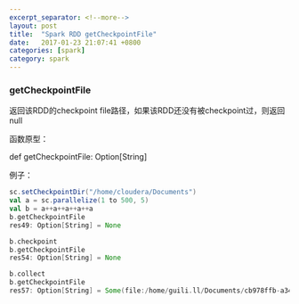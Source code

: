 ```yaml
---
excerpt_separator: <!--more-->
layout: post
title:  "Spark RDD getCheckpointFile"
date:   2017-01-23 21:07:41 +0800
categories: [spark]
category: spark
---
```


### getCheckpointFile
  
返回该RDD的checkpoint file路径，如果该RDD还没有被checkpoint过，则返回null

函数原型：

  def getCheckpointFile: Option[String]

例子：

```scala
sc.setCheckpointDir("/home/cloudera/Documents")
val a = sc.parallelize(1 to 500, 5)
val b = a++a++a++a++a
b.getCheckpointFile
res49: Option[String] = None

b.checkpoint
b.getCheckpointFile
res54: Option[String] = None

b.collect
b.getCheckpointFile
res57: Option[String] = Some(file:/home/guili.ll/Documents/cb978ffb-a346-4820-b3ba-d56580787b20/rdd-40)
```


